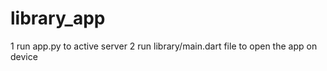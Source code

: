 # library_app

1 run app.py to active server
2 run library/main.dart file to open the app on device
